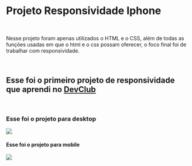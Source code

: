 <h1>Projeto Responsividade Iphone</h1>
<br>

<p>Nesse projeto foram apenas utilizados o HTML e o CSS, além de todas as funções usadas em que o html e o css possam oferecer, o foco final foi de trabalhar com responsividade.</p>
<br>

<h2>Esse foi o primeiro projeto de responsividade que aprendi no <a href="https://rodolfomori.com.br/devclub">DevClub</a></h2>
<br>


<h3>Esse foi o projeto para desktop</h3>
<img src="https://raw.githubusercontent.com/Robbie451979/Projeto-responsividade-Iphone/72906affdbd7277777cf30b08e3835b6432ff43c/Iphone%20dsktop.jpg" >
<br>

<h4>Esse foi o projeto para mobile</h4>
<img src="https://github.com/Robbie451979/Projeto-responsividade-Iphone/blob/master/Iphone%20mobile.jpg?raw=true" >
